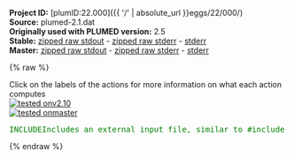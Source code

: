 **Project ID:** [plumID:22.000]({{ '/' | absolute_url }}eggs/22/000/)  
**Source:** plumed-2.1.dat  
**Originally used with PLUMED version:** 2.5  
**Stable:** [zipped raw stdout](plumed-2.1.dat.plumed.stdout.txt.zip) - [zipped raw stderr](plumed-2.1.dat.plumed.stderr.txt.zip) - [stderr](plumed-2.1.dat.plumed.stderr)  
**Master:** [zipped raw stdout](plumed-2.1.dat.plumed_master.stdout.txt.zip) - [zipped raw stderr](plumed-2.1.dat.plumed_master.stderr.txt.zip) - [stderr](plumed-2.1.dat.plumed_master.stderr)  

{% raw %}
<div class="plumedpreheader">
<div class="headerInfo" id="value_details_data/plumed-2.1.dat"> Click on the labels of the actions for more information on what each action computes </div>
<div class="containerBadge">
<div class="headerBadge"><a href="plumed-2.1.dat.plumed.stderr"><img src="https://img.shields.io/badge/v2.10-passing-green.svg" alt="tested onv2.10" /></a></div>
<div class="headerBadge"><a href="plumed-2.1.dat.plumed_master.stderr"><img src="https://img.shields.io/badge/master-passing-green.svg" alt="tested onmaster" /></a></div>
</div>
</div>
<pre class="plumedlisting">
<span id="data/plumed-2.1.datplumed-common-2.dat_short"><span class="plumedtooltip" style="color:green">INCLUDE<span class="right">Includes an external input file, similar to #include in C preprocessor. <a href="https://www.plumed.org/doc-master/user-doc/html/INCLUDE">More details</a>. Show <a class="toggler" href='javascript:;' onclick='toggleDisplay("data/plumed-2.1.datplumed-common-2.dat");'>included file</a><i></i></span></span> <span class="plumedtooltip">FILE<span class="right">file to be included<i></i></span></span>=<a class="toggler" href='javascript:;' onclick='toggleDisplay("data/plumed-2.1.datplumed-common-2.dat");'>plumed-common-2.dat</a>
</span><span id="data/plumed-2.1.datplumed-common-2.dat_long" style="display:none;"><span style="color:blue" class="comment"># The command:
</span><span class="toggler" style="color:red" onclick='toggleDisplay("data/plumed-2.1.datplumed-common-2.dat")'># INCLUDE FILE=plumed-common-2.dat
</span><span style="color:blue" class="comment"># ensures PLUMED loads the contents of the file called plumed-common-2.dat</span>
<span style="color:blue" class="comment"># The contents of this file are shown below (click the red comment to hide them).</span>
<span style="display:none;" id="data/plumed-2.1.datplumed-common-2.dat">The INCLUDE action with label <b>plumed-common-2.dat</b> calculates something</span><span class="plumedtooltip" style="color:green">UNITS<span class="right">This command sets the internal units for the code. <a href="https://www.plumed.org/doc-master/user-doc/html/UNITS" style="color:green">More details</a><i></i></span></span> <span class="plumedtooltip">LENGTH<span class="right">the units of lengths<i></i></span></span>=nm <span class="plumedtooltip">TIME<span class="right">the units of time<i></i></span></span>=ps  <span class="plumedtooltip">ENERGY<span class="right">the units of energy<i></i></span></span>=kj/mol
<span style="display:none;" id="data/plumed-2.1.dat">The UNITS action with label <b></b> calculates something</span><span class="plumedtooltip" style="color:green">MOLINFO<span class="right">This command is used to provide information on the molecules that are present in your system. <a href="https://www.plumed.org/doc-master/user-doc/html/MOLINFO" style="color:green">More details</a><i></i></span></span> <span class="plumedtooltip">STRUCTURE<span class="right">a file in pdb format containing a reference structure<i></i></span></span>=2.pdb
<span class="plumedtooltip" style="color:green">RANDOM_EXCHANGES<span class="right">Set random pattern for exchanges. <a href="https://www.plumed.org/doc-master/user-doc/html/RANDOM_EXCHANGES" style="color:green">More details</a><i></i></span></span>
<br/><b name="data/plumed-2.1.datab48" onclick='showPath("data/plumed-2.1.dat","data/plumed-2.1.datab48","data/plumed-2.1.datab48","brown")'>ab48</b>: <span class="plumedtooltip" style="color:green">COORDINATION<span class="right">Calculate coordination numbers. <a href="https://www.plumed.org/doc-master/user-doc/html/COORDINATION" style="color:green">More details</a><i></i></span></span>  <span class="plumedtooltip">GROUPA<span class="right">First list of atoms<i></i></span></span>=3045,3048,3049,3050,3826,3829,3830,3831  <span class="plumedtooltip">GROUPB<span class="right">Second list of atoms (if empty, N*(N-1)/2 pairs in GROUPA are counted)<i></i></span></span>=5452,5453,5454,5455  <span class="plumedtooltip">R_0<span class="right">The r_0 parameter of the switching function<i></i></span></span>=0.45
<span style="display:none;" id="data/plumed-2.1.datab48">The COORDINATION action with label <b>ab48</b> calculates the following quantities:<table  align="center" frame="void" width="95%" cellpadding="5%"><tr><td width="5%"><b> Quantity </b>  </td><td><b> Description </b> </td></tr><tr><td width="5%">ab48.value</td><td>the value of the coordination</td></tr></table></span><b name="data/plumed-2.1.datab49" onclick='showPath("data/plumed-2.1.dat","data/plumed-2.1.datab49","data/plumed-2.1.datab49","brown")'>ab49</b>: <span class="plumedtooltip" style="color:green">COORDINATION<span class="right">Calculate coordination numbers. <a href="https://www.plumed.org/doc-master/user-doc/html/COORDINATION" style="color:green">More details</a><i></i></span></span>  <span class="plumedtooltip">GROUPA<span class="right">First list of atoms<i></i></span></span>=3045,3048,3049,3050,3826,3829,3830,3831  <span class="plumedtooltip">GROUPB<span class="right">Second list of atoms (if empty, N*(N-1)/2 pairs in GROUPA are counted)<i></i></span></span>=5471,5472,5473,5474  <span class="plumedtooltip">R_0<span class="right">The r_0 parameter of the switching function<i></i></span></span>=0.45
<span style="display:none;" id="data/plumed-2.1.datab49">The COORDINATION action with label <b>ab49</b> calculates the following quantities:<table  align="center" frame="void" width="95%" cellpadding="5%"><tr><td width="5%"><b> Quantity </b>  </td><td><b> Description </b> </td></tr><tr><td width="5%">ab49.value</td><td>the value of the coordination</td></tr></table></span><b name="data/plumed-2.1.datab50" onclick='showPath("data/plumed-2.1.dat","data/plumed-2.1.datab50","data/plumed-2.1.datab50","brown")'>ab50</b>: <span class="plumedtooltip" style="color:green">COORDINATION<span class="right">Calculate coordination numbers. <a href="https://www.plumed.org/doc-master/user-doc/html/COORDINATION" style="color:green">More details</a><i></i></span></span>  <span class="plumedtooltip">GROUPA<span class="right">First list of atoms<i></i></span></span>=3045,3048,3049,3050,3826,3829,3830,3831  <span class="plumedtooltip">GROUPB<span class="right">Second list of atoms (if empty, N*(N-1)/2 pairs in GROUPA are counted)<i></i></span></span>=5487,5488,5489,5490  <span class="plumedtooltip">R_0<span class="right">The r_0 parameter of the switching function<i></i></span></span>=0.45

<span style="display:none;" id="data/plumed-2.1.datab50">The COORDINATION action with label <b>ab50</b> calculates the following quantities:<table  align="center" frame="void" width="95%" cellpadding="5%"><tr><td width="5%"><b> Quantity </b>  </td><td><b> Description </b> </td></tr><tr><td width="5%">ab50.value</td><td>the value of the coordination</td></tr></table></span><b name="data/plumed-2.1.datanti1" onclick='showPath("data/plumed-2.1.dat","data/plumed-2.1.datanti1","data/plumed-2.1.datanti1","brown")'>anti1</b>: <span class="plumedtooltip" style="color:green">ANTIBETARMSD<span class="right">Probe the antiparallel beta sheet content of your protein structure. <a href="https://www.plumed.org/doc-master/user-doc/html/ANTIBETARMSD" style="color:green">More details</a><i></i></span></span> <span class="plumedtooltip">RESIDUES<span class="right">this command is used to specify the set of residues that could conceivably form part of the secondary structure<i></i></span></span>=377,378,379,380,381,382,383,384,32,33,34,35,36,37,38 <span class="plumedtooltip">TYPE<span class="right"> the manner in which RMSD alignment is performed<i></i></span></span>=OPTIMAL <span class="plumedtooltip">R_0<span class="right">The r_0 parameter of the switching function<i></i></span></span>=0.1  <span class="plumedtooltip">STRANDS_CUTOFF<span class="right">If in a segment of protein the two strands are further apart then the calculation of the actual RMSD is skipped as the structure is very far from being beta-sheet like<i></i></span></span>=1 <span class="plumedtooltip">STYLE<span class="right"> Antiparallel beta sheets can either form in a single chain or from a pair of chains<i></i></span></span>=inter
<span style="display:none;" id="data/plumed-2.1.datanti1">The ANTIBETARMSD action with label <b>anti1</b> calculates the following quantities:<table  align="center" frame="void" width="95%" cellpadding="5%"><tr><td width="5%"><b> Quantity </b>  </td><td><b> Description </b> </td></tr><tr><td width="5%">anti1.struct</td><td>the vectors containing the rmsd distances between the residues and each of the reference structures</td></tr><tr><td width="5%">anti1.lessthan</td><td>the number blocks of residues that have an RMSD from the secondary structure that is less than the threshold</td></tr><tr><td width="5%">anti1.value</td><td>if LESS_THAN is present the RMSD distance between each residue and the ideal antiparallel beta sheet</td></tr></table></span><b name="data/plumed-2.1.datanti2" onclick='showPath("data/plumed-2.1.dat","data/plumed-2.1.datanti2","data/plumed-2.1.datanti2","brown")'>anti2</b>: <span class="plumedtooltip" style="color:green">ANTIBETARMSD<span class="right">Probe the antiparallel beta sheet content of your protein structure. <a href="https://www.plumed.org/doc-master/user-doc/html/ANTIBETARMSD" style="color:green">More details</a><i></i></span></span> <span class="plumedtooltip">RESIDUES<span class="right">this command is used to specify the set of residues that could conceivably form part of the secondary structure<i></i></span></span>=430,431,432,433,434,435,32,33,34,35,36,37 <span class="plumedtooltip">TYPE<span class="right"> the manner in which RMSD alignment is performed<i></i></span></span>=OPTIMAL <span class="plumedtooltip">R_0<span class="right">The r_0 parameter of the switching function<i></i></span></span>=0.1  <span class="plumedtooltip">STRANDS_CUTOFF<span class="right">If in a segment of protein the two strands are further apart then the calculation of the actual RMSD is skipped as the structure is very far from being beta-sheet like<i></i></span></span>=1 <span class="plumedtooltip">STYLE<span class="right"> Antiparallel beta sheets can either form in a single chain or from a pair of chains<i></i></span></span>=inter

<span style="display:none;" id="data/plumed-2.1.datanti2">The ANTIBETARMSD action with label <b>anti2</b> calculates the following quantities:<table  align="center" frame="void" width="95%" cellpadding="5%"><tr><td width="5%"><b> Quantity </b>  </td><td><b> Description </b> </td></tr><tr><td width="5%">anti2.struct</td><td>the vectors containing the rmsd distances between the residues and each of the reference structures</td></tr><tr><td width="5%">anti2.lessthan</td><td>the number blocks of residues that have an RMSD from the secondary structure that is less than the threshold</td></tr><tr><td width="5%">anti2.value</td><td>if LESS_THAN is present the RMSD distance between each residue and the ideal antiparallel beta sheet</td></tr></table></span><b name="data/plumed-2.1.datcat_site" onclick='showPath("data/plumed-2.1.dat","data/plumed-2.1.datcat_site","data/plumed-2.1.datcat_site","brown")'>cat_site</b>: <span class="plumedtooltip" style="color:green">CENTER<span class="right">Calculate the center for a group of atoms, with arbitrary weights. <a href="https://www.plumed.org/doc-master/user-doc/html/CENTER" style="color:green">More details</a><i></i></span></span> <span class="plumedtooltip">ATOMS<span class="right">the group of atoms that appear in the definition of this center<i></i></span></span>=3043,3824
<span style="display:none;" id="data/plumed-2.1.datcat_site">The CENTER action with label <b>cat_site</b> calculates the following quantities:<table  align="center" frame="void" width="95%" cellpadding="5%"><tr><td width="5%"><b> Quantity </b>  </td><td><b> Description </b> </td></tr><tr><td width="5%">cat_site.value</td><td>the position of the center of mass</td></tr></table></span><b name="data/plumed-2.1.datab48_site" onclick='showPath("data/plumed-2.1.dat","data/plumed-2.1.datab48_site","data/plumed-2.1.datab48_site","brown")'>ab48_site</b>: <span class="plumedtooltip" style="color:green">CENTER<span class="right">Calculate the center for a group of atoms, with arbitrary weights. <a href="https://www.plumed.org/doc-master/user-doc/html/CENTER" style="color:green">More details</a><i></i></span></span> <span class="plumedtooltip">ATOMS<span class="right">the group of atoms that appear in the definition of this center<i></i></span></span>=5442,5456
<span style="display:none;" id="data/plumed-2.1.datab48_site">The CENTER action with label <b>ab48_site</b> calculates the following quantities:<table  align="center" frame="void" width="95%" cellpadding="5%"><tr><td width="5%"><b> Quantity </b>  </td><td><b> Description </b> </td></tr><tr><td width="5%">ab48_site.value</td><td>the position of the center of mass</td></tr></table></span><b name="data/plumed-2.1.datab49_site" onclick='showPath("data/plumed-2.1.dat","data/plumed-2.1.datab49_site","data/plumed-2.1.datab49_site","brown")'>ab49_site</b>: <span class="plumedtooltip" style="color:green">CENTER<span class="right">Calculate the center for a group of atoms, with arbitrary weights. <a href="https://www.plumed.org/doc-master/user-doc/html/CENTER" style="color:green">More details</a><i></i></span></span> <span class="plumedtooltip">ATOMS<span class="right">the group of atoms that appear in the definition of this center<i></i></span></span>=5456,5475
<span style="display:none;" id="data/plumed-2.1.datab49_site">The CENTER action with label <b>ab49_site</b> calculates the following quantities:<table  align="center" frame="void" width="95%" cellpadding="5%"><tr><td width="5%"><b> Quantity </b>  </td><td><b> Description </b> </td></tr><tr><td width="5%">ab49_site.value</td><td>the position of the center of mass</td></tr></table></span><b name="data/plumed-2.1.datab50_site" onclick='showPath("data/plumed-2.1.dat","data/plumed-2.1.datab50_site","data/plumed-2.1.datab50_site","brown")'>ab50_site</b>: <span class="plumedtooltip" style="color:green">CENTER<span class="right">Calculate the center for a group of atoms, with arbitrary weights. <a href="https://www.plumed.org/doc-master/user-doc/html/CENTER" style="color:green">More details</a><i></i></span></span> <span class="plumedtooltip">ATOMS<span class="right">the group of atoms that appear in the definition of this center<i></i></span></span>=5475,5491
<span style="display:none;" id="data/plumed-2.1.datab50_site">The CENTER action with label <b>ab50_site</b> calculates the following quantities:<table  align="center" frame="void" width="95%" cellpadding="5%"><tr><td width="5%"><b> Quantity </b>  </td><td><b> Description </b> </td></tr><tr><td width="5%">ab50_site.value</td><td>the position of the center of mass</td></tr></table></span><b name="data/plumed-2.1.datdis_ab48" onclick='showPath("data/plumed-2.1.dat","data/plumed-2.1.datdis_ab48","data/plumed-2.1.datdis_ab48","brown")'>dis_ab48</b>: <span class="plumedtooltip" style="color:green">DISTANCE<span class="right">Calculate the distance/s between pairs of atoms. <a href="https://www.plumed.org/doc-master/user-doc/html/DISTANCE" style="color:green">More details</a><i></i></span></span> <span class="plumedtooltip">ATOMS<span class="right">the pair of atom that we are calculating the distance between<i></i></span></span>=<b name="data/plumed-2.1.datcat_site">cat_site</b>,<b name="data/plumed-2.1.datab48_site">ab48_site</b>
<span style="display:none;" id="data/plumed-2.1.datdis_ab48">The DISTANCE action with label <b>dis_ab48</b> calculates the following quantities:<table  align="center" frame="void" width="95%" cellpadding="5%"><tr><td width="5%"><b> Quantity </b>  </td><td><b> Description </b> </td></tr><tr><td width="5%">dis_ab48.value</td><td>the DISTANCE between this pair of atoms</td></tr></table></span><b name="data/plumed-2.1.datdis_ab49" onclick='showPath("data/plumed-2.1.dat","data/plumed-2.1.datdis_ab49","data/plumed-2.1.datdis_ab49","brown")'>dis_ab49</b>: <span class="plumedtooltip" style="color:green">DISTANCE<span class="right">Calculate the distance/s between pairs of atoms. <a href="https://www.plumed.org/doc-master/user-doc/html/DISTANCE" style="color:green">More details</a><i></i></span></span> <span class="plumedtooltip">ATOMS<span class="right">the pair of atom that we are calculating the distance between<i></i></span></span>=<b name="data/plumed-2.1.datcat_site">cat_site</b>,<b name="data/plumed-2.1.datab49_site">ab49_site</b>
<span style="display:none;" id="data/plumed-2.1.datdis_ab49">The DISTANCE action with label <b>dis_ab49</b> calculates the following quantities:<table  align="center" frame="void" width="95%" cellpadding="5%"><tr><td width="5%"><b> Quantity </b>  </td><td><b> Description </b> </td></tr><tr><td width="5%">dis_ab49.value</td><td>the DISTANCE between this pair of atoms</td></tr></table></span><b name="data/plumed-2.1.datdis_ab50" onclick='showPath("data/plumed-2.1.dat","data/plumed-2.1.datdis_ab50","data/plumed-2.1.datdis_ab50","brown")'>dis_ab50</b>: <span class="plumedtooltip" style="color:green">DISTANCE<span class="right">Calculate the distance/s between pairs of atoms. <a href="https://www.plumed.org/doc-master/user-doc/html/DISTANCE" style="color:green">More details</a><i></i></span></span> <span class="plumedtooltip">ATOMS<span class="right">the pair of atom that we are calculating the distance between<i></i></span></span>=<b name="data/plumed-2.1.datcat_site">cat_site</b>,<b name="data/plumed-2.1.datab50_site">ab50_site</b>
<span style="color:blue"># --- End of included input --- </span></span><br/><span style="display:none;" id="data/plumed-2.1.datdis_ab50">The DISTANCE action with label <b>dis_ab50</b> calculates the following quantities:<table  align="center" frame="void" width="95%" cellpadding="5%"><tr><td width="5%"><b> Quantity </b>  </td><td><b> Description </b> </td></tr><tr><td width="5%">dis_ab50.value</td><td>the DISTANCE between this pair of atoms</td></tr></table></span><b name="data/plumed-2.1.datbe1" onclick='showPath("data/plumed-2.1.dat","data/plumed-2.1.datbe1","data/plumed-2.1.datbe1","brown")'>be1</b>: <span class="plumedtooltip" style="color:green">METAD<span class="right">Used to performed metadynamics on one or more collective variables. <a href="https://www.plumed.org/doc-master/user-doc/html/METAD" style="color:green">More details</a><i></i></span></span> <span class="plumedtooltip">ARG<span class="right">the labels of the scalars on which the bias will act<i></i></span></span>=<b name="data/plumed-2.1.datab49">ab49</b> <span class="plumedtooltip">SIGMA<span class="right">the widths of the Gaussian hills<i></i></span></span>=1 <span class="plumedtooltip">HEIGHT<span class="right">the heights of the Gaussian hills<i></i></span></span>=1.0 <span class="plumedtooltip">BIASFACTOR<span class="right">use well tempered metadynamics and use this bias factor<i></i></span></span>=20 <span class="plumedtooltip">TEMP<span class="right">the system temperature - this is only needed if you are doing well-tempered metadynamics<i></i></span></span>=310 <span class="plumedtooltip">PACE<span class="right">the frequency for hill addition<i></i></span></span>=2000 <span class="plumedtooltip">FILE<span class="right"> a file in which the list of added hills is stored<i></i></span></span>=HILLS <span class="plumedtooltip">GRID_SPACING<span class="right">the approximate grid spacing (to be used as an alternative or together with GRID_BIN)<i></i></span></span>=0.5 <span class="plumedtooltip">GRID_MIN<span class="right">the lower bounds for the grid<i></i></span></span>=0 <span class="plumedtooltip">GRID_MAX<span class="right">the upper bounds for the grid<i></i></span></span>=30

<span style="display:none;" id="data/plumed-2.1.datbe1">The METAD action with label <b>be1</b> calculates the following quantities:<table  align="center" frame="void" width="95%" cellpadding="5%"><tr><td width="5%"><b> Quantity </b>  </td><td><b> Description </b> </td></tr><tr><td width="5%">be1.bias</td><td>the instantaneous value of the bias potential</td></tr></table></span><span class="plumedtooltip" style="color:green">PRINT<span class="right">Print quantities to a file. <a href="https://www.plumed.org/doc-master/user-doc/html/PRINT" style="color:green">More details</a><i></i></span></span> <span class="plumedtooltip">ARG<span class="right">the labels of the values that you would like to print to the file<i></i></span></span>=<b name="data/plumed-2.1.datab48">ab48</b>,<b name="data/plumed-2.1.datab49">ab49</b>,<b name="data/plumed-2.1.datdis_ab48">dis_ab48</b>,<b name="data/plumed-2.1.datdis_ab49">dis_ab49</b>,<b name="data/plumed-2.1.datanti1">anti1</b>,<b name="data/plumed-2.1.datanti2">anti2</b> <span class="plumedtooltip">STRIDE<span class="right"> the frequency with which the quantities of interest should be output<i></i></span></span>=2000 <span class="plumedtooltip">FILE<span class="right">the name of the file on which to output these quantities<i></i></span></span>=COLVAR
<span class="plumedtooltip" style="color:green">PRINT<span class="right">Print quantities to a file. <a href="https://www.plumed.org/doc-master/user-doc/html/PRINT" style="color:green">More details</a><i></i></span></span> <span class="plumedtooltip">ARG<span class="right">the labels of the values that you would like to print to the file<i></i></span></span>=<b name="data/plumed-2.1.datab49">ab49</b>,<b name="data/plumed-2.1.datbe1">be1.bias</b> <span class="plumedtooltip">STRIDE<span class="right"> the frequency with which the quantities of interest should be output<i></i></span></span>=2000 <span class="plumedtooltip">FILE<span class="right">the name of the file on which to output these quantities<i></i></span></span>=BIAS
</pre>
{% endraw %}
